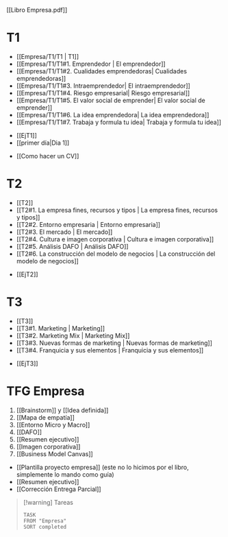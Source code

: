 [[Libro Empresa.pdf]]
# T1

- [[Empresa/T1/T1 | T1]]
- [[Empresa/T1/T1#1. Emprendedor | El emprendedor]] 
- [[Empresa/T1/T1#2. Cualidades emprendedoras| Cualidades emprendedoras]]
- [[Empresa/T1/T1#3. Intraemprendedor| El intraemprendedor]]
- [[Empresa/T1/T1#4. Riesgo empresarial| Riesgo empresarial]]
- [[Empresa/T1/T1#5. El valor social de emprender| El valor social de emprender]]
- [[Empresa/T1/T1#6. La idea emprendedora| La idea emprendedora]]
- [[Empresa/T1/T1#7. Trabaja y formula tu idea| Trabaja y formula tu idea]]

+ [[EjT1]]
+ [[primer día|Dia 1]]

- [[Como hacer un CV]]

# T2
- [[T2]]
- [[T2#1. La empresa fines, recursos y tipos | La empresa fines, recursos y tipos]]
- [[T2#2. Entorno empresaria | Entorno empresaria]]
- [[T2#3. El mercado | El mercado]]
- [[T2#4. Cultura e imagen corporativa | Cultura e imagen corporativa]]
- [[T2#5. Análisis DAFO | Análisis DAFO]]
- [[T2#6. La construcción del modelo de negocios | La construcción del modelo de negocios]]

+ [[EjT2]]

# T3
- [[T3]]
- [[T3#1. Marketing | Marketing]]
- [[T3#2. Marketing Mix | Marketing Mix]]
- [[T3#3. Nuevas formas de marketing | Nuevas formas de marketing]]
- [[T3#4. Franquicia y sus elementos | Franquicia y sus elementos]]

+ [[EjT3]]


# TFG Empresa
1. [[Brainstorm]] y [[Idea definida]]
2. [[Mapa de empatía]]
3. [[Entorno Micro y Macro]] 
4. [[DAFO]]
5. [[Resumen ejecutivo]]
6. [[Imagen corporativa]]
7. [[Business Model Canvas]]

+ [[Plantilla proyecto empresa]] (este no lo hicimos por el libro, simplemente lo mando como guía)
+ [[Resumen ejecutivo]]
+ [[Corrección Entrega Parcial]]




> [!warning] Tareas
> ```dataview
> TASK 
> FROM "Empresa"
> SORT completed
> ```

